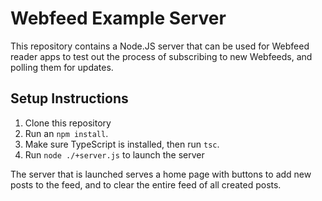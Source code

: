 # Webfeed Example Server

This repository contains a Node.JS server that can be used for Webfeed reader apps to test out the process of subscribing to new Webfeeds, and polling them for updates.

## Setup Instructions

1. Clone this repository
2. Run an `npm install`.
3. Make sure TypeScript is installed, then run `tsc`.
4. Run `node ./+server.js` to launch the server

The server that is launched serves a home page with buttons to add new posts to the feed, and to clear the entire feed of all created posts.
